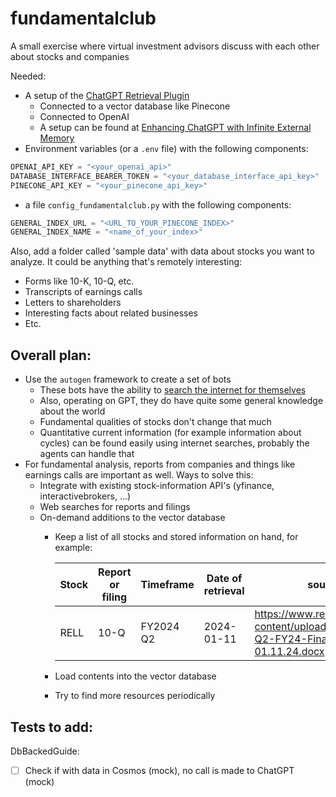 # fundamentalclub
A small exercise where virtual investment advisors discuss with each other about stocks and companies

Needed:
* A setup of the [ChatGPT Retrieval Plugin](https://github.com/openai/chatgpt-retrieval-plugin#quickstart)
  * Connected to a vector database like Pinecone
  * Connected to OpenAI
  * A setup can be found at [Enhancing ChatGPT with Infinite External Memory](https://betterprogramming.pub/enhancing-chatgpt-with-infinite-external-memory-using-vector-database-and-chatgpt-retrieval-plugin-b6f4ea16ab8)
* Environment variables (or a `.env` file) with the following components:

```python
OPENAI_API_KEY = "<your_openai_api>"
DATABASE_INTERFACE_BEARER_TOKEN = "<your_database_interface_api_key>"
PINECONE_API_KEY = "<your_pinecone_api_key>"
```

* a file `config_fundamentalclub.py` with the following components:

```python
GENERAL_INDEX_URL = "<URL_TO_YOUR_PINECONE_INDEX>"
GENERAL_INDEX_NAME = "<name_of_your_index>"
```

Also, add a folder called 'sample data' with data about stocks you want to analyze. It could be anything that's remotely interesting:

* Forms like 10-K, 10-Q, etc.
* Transcripts of earnings calls
* Letters to shareholders
* Interesting facts about related businesses
* Etc.

## Overall plan:

* Use the `autogen` framework to create a set of bots
  * These bots have the ability to [search the internet for themselves](https://github.com/microsoft/autogen/blob/main/notebook/agentchat_surfer.ipynb)
  * Also, operating on GPT, they do have quite some general knowledge about the world
  * Fundamental qualities of stocks don't change that much
  * Quantitative current information (for example information about cycles) can be found easily using internet searches, probably the agents can handle that
* For fundamental analysis, reports from companies and things like earnings calls are important as well. Ways to solve this:
  * Integrate with existing stock-information API's (yfinance, interactivebrokers, ...)
  * Web searches for reports and filings
  * On-demand additions to the vector database
    * Keep a list of all stocks and stored information on hand, for example:  

      Stock | Report or filing | Timeframe | Date of retrieval | source URL
      ---|---|---|---|---
      RELL | 10-Q | FY2024 Q2 | 2024-01-11 | https://www.rell.com/webfoo/wp-content/uploads/2024/01/10Q-Q2-FY24-Final-Filed-01.11.24.docx  
    * Load contents into the vector database
    * Try to find more resources periodically

## Tests to add:

DbBackedGuide:

- [ ] Check if with data in Cosmos (mock), no call is made to ChatGPT (mock)